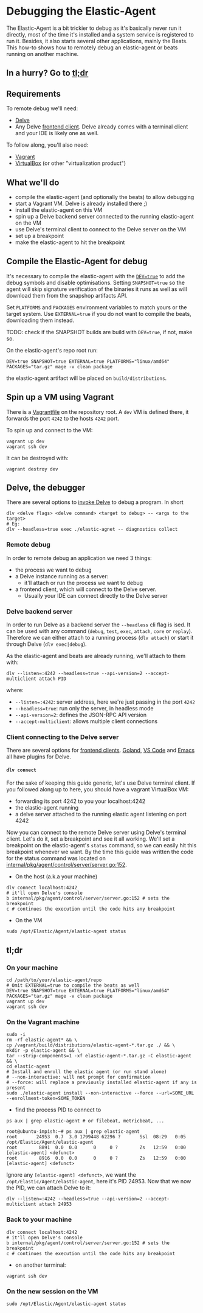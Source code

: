 # Debugging the Elastic-Agent

The Elastic-Agent is a bit trickier to debug as it's basically never run it directly, most of the
time it's installed and a system service is registered to run it. Besides, it also starts several
other applications, mainly the Beats. This how-to shows how to remotely debug an elastic-agent
or beats running on another machine.

## In a hurry? Go to [tl;dr](#tl;dr)

## Requirements

To remote debug we'll need:
- [Delve](https://github.com/go-delve/delve)
- Any Delve [frontend client](https://github.com/go-delve/delve/blob/master/Documentation/EditorIntegration.md).
Delve already comes with a terminal client and your IDE is likely one as well.

To follow along, you'll also need:
 - [Vagrant](https://www.vagrantup.com/downloads)
 - [VirtualBox](https://www.virtualbox.org/wiki/Downloads) (or other "virtualization product")

## What we'll do

 - compile the elastic-agent (and optionally the beats) to allow debugging
 - start a Vagrant VM. Delve is already installed there ;)
 - install the elastic-agent on this VM
 - spin up a Delve backend server connected to the running elastic-agent on the VM
 - use Delve's terminal client to connect to the Delve server on the VM
 - set up a breakpoint
 - make the elastic-agent to hit the breakpoint

## Compile the Elastic-Agent for debug

It's necessary to compile the elastic-agent with the [`DEV=true`](https://github.com/elastic/elastic-agent/blob/main/dev-tools/mage/build.go#L54)
to add the debug symbols and disable optimisations. Setting `SNAPSHOT=true` so the
agent will skip signature verification of the
binaries it runs as well as will download them from the snapshop artifacts API.

Set `PLATFORMS` and `PACKAGES` environment variables to match yours or the target system.
Use `EXTERNAL=true` if you do not want to compile the beats, downloading them instead.

TODO: check if the SNAPSHOT builds are build with `DEV=true`, if not, make so.

On the elastic-agent's repo root run:
```shell
DEV=true SNAPSHOT=true EXTERNAL=true PLATFORMS="linux/amd64" PACKAGES="tar.gz" mage -v clean package
```
the elastic-agent artifact will be placed on `build/distributions`.

## Spin up a VM using Vagrant

There is a [Vagrantfile](https://github.com/elastic/elastic-agent/blob/main/Vagrantfile)
on the repository root. A `dev` VM is defined there, it forwards the port `4242` to
the hosts `4242` port.

To spin up and connect to the VM:

```shell
vagrant up dev
vagrant ssh dev
```

It can be destroyed with:
```shell
vagrant destroy dev
```

## Delve, the debugger

There are several options to [invoke Delve](https://github.com/go-delve/delve/blob/master/Documentation/usage/dlv.md)
to debug a program. In short
```shell
dlv <delve flags> <delve command> <target to debug> -- <args to the target>
# Eg:
dlv --headless=true exec ./elastic-agnet -- diagnostics collect
```

### Remote debug

In order to remote debug an application we need 3 things:
 - the process we want to debug
 - a Delve instance running as a server:
   - it'll attach or run the process we want to debug
 - a frontend client, which will connect to the Delve server.
   - Usually your IDE can connect directly to the Delve server

### Delve backend server

In order to run Delve as a backend server the `--headless` cli flag is ised.
It can be used with any command (`debug`, `test`, `exec`, `attach`, `core` or `replay`).
Therefore we can either attach to a running process (`dlv attach`) or start it
through Delve (`dlv exec|debug`).

As the elastic-agent and beats are already running, we'll attach to them with:
```shell
dlv --listen=:4242 --headless=true --api-version=2 --accept-multiclient attach PID
```
where:
 - `--listen=:4242`: server address, here we're just passing in the port `4242`
 - `--headless=true`: run only the server, in headless mode
 - `--api-version=2`: defines the JSON-RPC API version
 - `--accept-multiclient`: allows multiple client connections

### Client connecting to the Delve server

There are several options for [frontend clients](https://github.com/go-delve/delve/blob/master/Documentation/EditorIntegration.md). [Goland](https://www.jetbrains.com/help/go/attach-to-running-go-processes-with-debugger.html#step-3-create-the-remote-run-debug-configuration-on-the-client-computer),
[VS Code](https://github.com/golang/vscode-go/blob/master/docs/debugging.md#launchjson-attributes) and [Emacs](https://emacs-lsp.github.io/dap-mode/page/configuration/#go) all have plugins for Delve.

#### `dlv connect`

For the sake of keeping this guide generic, let's use Delve terminal client.
If you followed along up to here, you should have a vagrant VirtualBox VM:
- forwarding its port 4242 to you your localhost:4242
- the elastic-agent running
- a delve server attached to the running elastic agent listening on port 4242

Now you can connect to the remote Delve server using Delve's terminal client. Let's
do it, set a breakpoint and see it all working. We'll set a breakpoint on the
elastic-agent's `status` command, so we can easily hit this breakpoint whenever
we want. By the time this guide was written the code for the status command was
located on [internal/pkg/agent/control/server/server.go:152](https://github.com/elastic/elastic-agent/blob/main/internal/pkg/agent/control/server/server.go#L152).

- On the host (a.k.a your machine)
```shell
dlv connect localhost:4242
# it'll open Delve's console
b internal/pkg/agent/control/server/server.go:152 # sets the breakpoint
c # continues the execution until the code hits any breakpoint
```

- On the VM
```shell
sudo /opt/Elastic/Agent/elastic-agent status
```


## tl;dr

### On your machine
```shell
cd /path/to/your/elastic-agent/repo
# Omit EXTERNAL=true to compile the beats as well
DEV=true SNAPSHOT=true EXTERNAL=true PLATFORMS="linux/amd64" PACKAGES="tar.gz" mage -v clean package
vagrant up dev
vagrant ssh dev
```

### On the Vagrant machine

```shell
sudo -i
rm -rf elastic-agent* && \
cp /vagrant/build/distributions/elastic-agent-*.tar.gz ./ && \
mkdir -p elastic-agent && \
tar --strip-components=1 -xf elastic-agent-*.tar.gz -C elastic-agent && \
cd elastic-agent
# Install and enroll the elastic agent (or run stand alone)
# --non-interactive: will not prompt for confirmation
# --force: will replace a previously installed elastic-agent if any is present
sudo ./elastic-agent install --non-interactive --force --url=SOME_URL --enrollment-token=SOME_TOKEN
```

 - find the process PID to connect to
```shell
ps aux | grep elastic-agent # or filebeat, metricbeat, ...
```
```shell
root@ubuntu-impish:~# ps aux | grep elastic-agent
root       24953  0.7  3.0 1799448 62296 ?       Ssl  08:29   0:05 /opt/Elastic/Agent/elastic-agent
root        8891  0.0  0.0      0     0 ?        Zs   12:59   0:00 [elastic-agent] <defunct>
root        8916  0.0  0.0      0     0 ?        Zs   12:59   0:00 [elastic-agent] <defunct>
```

Ignore any `[elastic-agent] <defunct>`, we want the `/opt/Elastic/Agent/elastic-agent`,
here it's PID 24953.
Now that we now the PID, we can attach Delve to it:

```shell
dlv --listen=:4242 --headless=true --api-version=2 --accept-multiclient attach 24953
```

### Back to your machine

```shell
dlv connect localhost:4242
# it'll open Delve's console
b internal/pkg/agent/control/server/server.go:152 # sets the breakpoint
c # continues the execution until the code hits any breakpoint
```

 - on another terminal:
```shell
vagrant ssh dev
```

### On the new session on the VM

```shell
sudo /opt/Elastic/Agent/elastic-agent status
```
